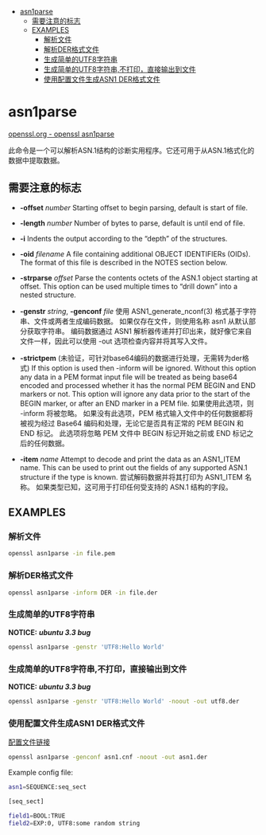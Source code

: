 
<!-- @import "[TOC]" {cmd="toc" depthFrom=1 depthTo=6 orderedList=false} -->

<!-- code_chunk_output -->

- [asn1parse](#asn1parse)
  - [需要注意的标志](#需要注意的标志)
  - [EXAMPLES](#examples)
    - [解析文件](#解析文件)
    - [解析DER格式文件](#解析der格式文件)
    - [生成简单的UTF8字符串](#生成简单的utf8字符串)
    - [生成简单的UTF8字符串,不打印，直接输出到文件](#生成简单的utf8字符串不打印直接输出到文件)
    - [使用配置文件生成ASN1 DER格式文件](#使用配置文件生成asn1-der格式文件)

<!-- /code_chunk_output -->



# asn1parse

[openssl.org - openssl asn1parse](https://www.openssl.org/docs/man3.0/man1/openssl-asn1parse.html)

此命令是一个可以解析ASN.1结构的诊断实用程序。它还可用于从ASN.1格式化的数据中提取数据。

## 需要注意的标志

* **-offset** *number*
Starting offset to begin parsing, default is start of file.

* **-length** *number*
Number of bytes to parse, default is until end of file.

* **-i**
Indents the output according to the “depth” of the structures.

* **-oid** *filename*
A file containing additional OBJECT IDENTIFIERs (OIDs). The format of this file is described in the NOTES section below.

* **-strparse** *offset*
Parse the contents octets of the ASN.1 object starting at offset. This option can be used multiple times to “drill down” into a nested structure.

* **-genstr** *string*, **-genconf** *file*
使用 ASN1_generate_nconf(3) 格式基于字符串、文件或两者生成编码数据。 如果仅存在文件，则使用名称 asn1 从默认部分获取字符串。 编码数据通过 ASN1 解析器传递并打印出来，就好像它来自文件一样，因此可以使用 -out 选项检查内容并将其写入文件。

* **-strictpem** (未验证，可针对base64编码的数据进行处理，无需转为der格式)
If this option is used then -inform will be ignored. Without this option any data in a PEM format input file will be treated as being base64 encoded and processed whether it has the normal PEM BEGIN and END markers or not. This option will ignore any data prior to the start of the BEGIN marker, or after an END marker in a PEM file.
如果使用此选项，则 -inform 将被忽略。 如果没有此选项，PEM 格式输入文件中的任何数据都将被视为经过 Base64 编码和处理，无论它是否具有正常的 PEM BEGIN 和 END 标记。 此选项将忽略 PEM 文件中 BEGIN 标记开始之前或 END 标记之后的任何数据。
* **-item** *name*
Attempt to decode and print the data as an ASN1_ITEM name. This can be used to print out the fields of any supported ASN.1 structure if the type is known.
尝试解码数据并将其打印为 ASN1_ITEM 名称。 如果类型已知，这可用于打印任何受支持的 ASN.1 结构的字段。
## EXAMPLES

### 解析文件

```bash
openssl asn1parse -in file.pem
```

### 解析DER格式文件

```bash
openssl asn1parse -inform DER -in file.der
```

### 生成简单的UTF8字符串

**NOTICE:** ***ubuntu 3.3 bug***

```bash
openssl asn1parse -genstr 'UTF8:Hello World'
```

### 生成简单的UTF8字符串,不打印，直接输出到文件

**NOTICE:** ***ubuntu 3.3 bug***

```bash
openssl asn1parse -genstr 'UTF8:Hello World' -noout -out utf8.der
```

### 使用配置文件生成ASN1 DER格式文件
[配置文件链接](https://www.openssl.org/docs/man3.0/man3/ASN1_generate_nconf.html)

```bash
openssl asn1parse -genconf asn1.cnf -noout -out asn1.der
```

Example config file:

```bash
asn1=SEQUENCE:seq_sect

[seq_sect]

field1=BOOL:TRUE
field2=EXP:0, UTF8:some random string
```
